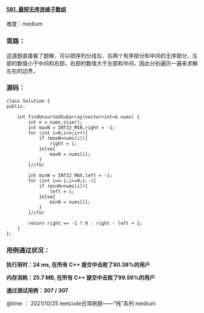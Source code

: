 #### [581. 最短无序连续子数组](https://leetcode-cn.com/problems/shortest-unsorted-continuous-subarray/)

难度：medium

### **思路：**

​		这道题直接看了题解，可以把序列分成左、右两个有序部分和中间的无序部分，左部的数值小于中间和右部，右部的数值大于左部和中间，因此分别遍历一遍来求解左右的边界。

### **源码：**

```
class Solution {
public:

    int findUnsortedSubarray(vector<int>& nums) {
        int n = nums.size();
        int maxN = INT32_MIN,right = -1;
        for (int i=0;i<n;i++){
            if (maxN>nums[i]){
                right = i;
            }else{
                maxN = nums[i];
            }
        }//for

        int minN = INT32_MAX,left = -1;
        for (int i=n-1;i>=0;i--){
            if (minN<nums[i]){
                left = i;
            }else{
                minN = nums[i];
            }
        }//for

        return right == -1 ? 0 : right - left + 1;
    }
};
```



### **用例通过状况：**

**执行用时：24 ms, 在所有 C++ 提交中击败了80.38%的用户**

**内存消耗：25.7 MB, 在所有 C++ 提交中击败了99.56%的用户**

**通过测试用例：307 / 307**



@time ： 2021/10/25  leetcode日常刷题——“栈”系列  medium

